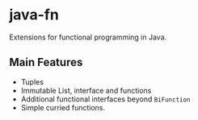 # java-fn

Extensions for functional programming in Java.

## Main Features

- Tuples
- Immutable List, interface and functions
- Additional functional interfaces beyond `BiFunction`
- Simple curried functions.